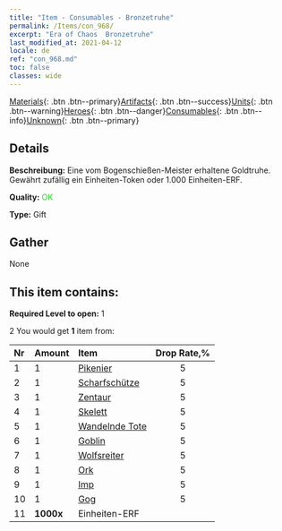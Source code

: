 ```yaml
---
title: "Item - Consumables - Bronzetruhe"
permalink: /Items/con_968/
excerpt: "Era of Chaos  Bronzetruhe"
last_modified_at: 2021-04-12
locale: de
ref: "con_968.md"
toc: false
classes: wide
---
```

 [Materials](/de/Items/){: .btn .btn--primary}[Artifacts](/de/Items/Artifacts/){: .btn .btn--success}[Units](/de/Items/Units/){: .btn .btn--warning}[Heroes](/de/Items/Heroes/){: .btn .btn--danger}[Consumables](/de/Items/Consumables/){: .btn .btn--info}[Unknown](/de/Items/Unknown/){: .btn .btn--primary}

## Details
 **Beschreibung:** Eine vom Bogenschießen-Meister erhaltene Goldtruhe. Gewährt zufällig ein Einheiten-Token oder 1.000 Einheiten-ERF.

 **Quality:** <span style="color: #32CD32">OK</span>

 **Type:** Gift

## Gather

  None

## This item contains:

 **Required Level to open:** 1

 2 You would get **1** item  from:

  | Nr | Amount |     Item    | Drop Rate,% |
  |:---|:-------|:------------|:---------:|
  | 1 | 1 | [Pikenier](/de/Items/unt_190/) | 5 | 
  | 2 | 1 | [Scharfschütze](/de/Items/unt_191/) | 5 | 
  | 3 | 1 | [Zentaur](/de/Items/unt_199/) | 5 | 
  | 4 | 1 | [Skelett](/de/Items/unt_208/) | 5 | 
  | 5 | 1 | [Wandelnde Tote](/de/Items/unt_209/) | 5 | 
  | 6 | 1 | [Goblin](/de/Items/unt_217/) | 5 | 
  | 7 | 1 | [Wolfsreiter](/de/Items/unt_218/) | 5 | 
  | 8 | 1 | [Ork](/de/Items/unt_219/) | 5 | 
  | 9 | 1 | [Imp](/de/Items/unt_226/) | 5 | 
  | 10 | 1 | [Gog](/de/Items/unt_227/) | 5 | 
  | 11 |  **1000x** | Einheiten-ERF |  | 50 | 
